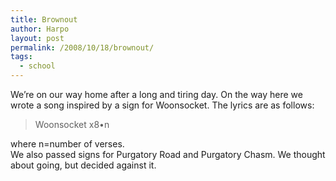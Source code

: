 ```yaml
---
title: Brownout
author: Harpo
layout: post
permalink: /2008/10/18/brownout/
tags:
  - school
---
```

We&#8217;re on our way home after a long and tiring day. On the way here we wrote a song inspired by a sign for Woonsocket. The lyrics are as follows:

> Woonsocket x8•n

where n=number of verses.  
We also passed signs for Purgatory Road and Purgatory Chasm. We thought about going, but decided against it.